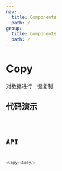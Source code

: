 ```yaml
---
nav:
  title: Components
  path: /
group:
  title: Components
  path: /
---
```


# Copy

对数据进行一键复制

## 代码演示

<code src='./demo/index' />

## API

```javascript
<Copy><Copy/>
```
